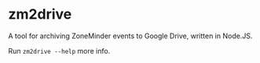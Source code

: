 # zm2drive

A tool for archiving ZoneMinder events to Google Drive, written in Node.JS.

Run `zm2drive --help` more info.
